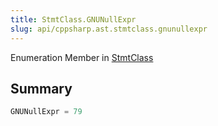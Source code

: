 ```yaml
---
title: StmtClass.GNUNullExpr
slug: api/cppsharp.ast.stmtclass.gnunullexpr
---
```

Enumeration Member in [StmtClass](/api/cppsharp/ast/stmtclass)

## Summary



```csharp
GNUNullExpr = 79
```

